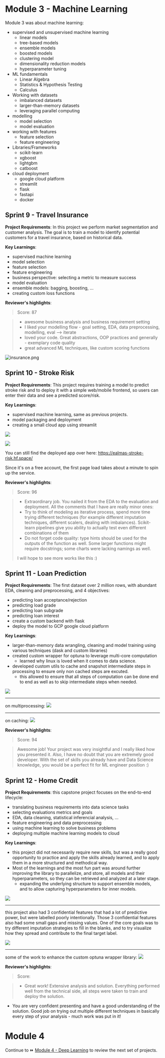 # Module 3 - Machine Learning

Module 3 was about machine learning:
- supervised and unsupervised machine learning
	- linear models
	- tree-based models
	- ensemble models
	- boosted models
	- clustering model
	- dimensionality reduction models
	- hyperparameter tuning
- ML fundamentals
	- Linear Algebra
	- Statistics & Hypothesis Testing
	- Calculus
- Working with datasets
	- imbalanced datasets
	- larger-than-memory datasets
	- leveraging parallel computing
- modelling
	- model selection
	- model evaluation
- working with features
	- feature selection
	- feature engineering
- Libraries/Frameworks
    - scikit-learn
    - xgboost
    - lightgbm
    - catboost
- cloud deployment
	- google cloud platform
	- streamlit
	- flask
	- fastapi
	- docker


## Sprint 9 - Travel Insurance

**Project Requirements**: In this project we perform market segmentation and customer analysis. The goal is to train a model to identify potential customers for a travel insurance, based on historical data.

**Key Learnings**:
- supervised machine learning
- model selection
- feature selection
- feature engineering
- business perspective: selecting a metric to measure success
- model evaluation
- ensemble models: bagging, boosting, ...
- creating custom loss functions


**Reviewer's highlights**:

> Score: 87

> - awesome business analysis and business requirement setting
> - I liked your modelling flow - goal setting, EDA, data preprocessing, modelling, eval --> iterate
> - loved your code. Great abstractions, OOP practices and generally - exemplary code quality
> - great advanced ML techniques, like custom scoring functions

![insurance.png](img/insurance.png)




## Sprint 10 - Stroke Risk

**Project Requirements**: This project requires training a model to predict stroke risk and to deploy it with a simple web/mobile frontend, so users can enter their data and see a predicted score/risk.

**Key Learnings**:
- supervised machine learning, same as previous projects.
- model packaging and deployment
- creating a small cloud app using streamlit

![](img/stroke1.png)

![](img/stroke2.png)

You can still find the deployed app over here: https://ealmas-stroke-risk.hf.space/

Since it's on a free account, the first page load takes about a minute to spin up the service.


**Reviewer's highlights**:

> Score: 96

> - Extraordinary job. You nailed it from the EDA to the evaluation and deployment. All the comments that I have are really minor ones:
> - Try to think of modeling as iterative process, spend more time trying different techniques (for example different imputation techniques, different scalers, dealing with imbalances). Scikit-learn pipelines give you ability to actually test even different combinations of them
> - Do not forget code quality: type hints should be used for the outputs of the function as well. Some larger functions might require docstrings; some charts were lacking namings as well.
> 
> I will hope to see more works like this :)




## Sprint 11 - Loan Prediction

**Project Requirements**: The first dataset over 2 million rows, with abundant EDA, cleaning and preprocessing, and 4 objectives:
- predicting loan acceptance/rejection
- predicting load grade
- predicting loan subgrade
- predicting loan interest
- create a custom backend with flask 
- deploy the model to GCP google cloud platform

**Key Learnings**:
- larger-than-memory data wrangling, cleaning and model training using various techniques (dask and custom libraries)
- created custom wrapper for optuna to leverage multi-core computation
    - learned why linux is loved when it comes to data science.
- developed custom utils to cache and snapshot intermediate steps in processing to ensure only non cached steps are excuted.
    - this allowed to ensure that all steps of computation can be done end to end as well as to skip intermediate steps when needed.

![](img/optuna-multiprocessing2.png)
___

on multiprocessing:
![](img/optuna-multiprocessing.png)
___

on caching:
![](img/caching_utils.png)


**Reviewer's highlights**:

> Score: 94

> Awesome job! Your project was very insightful and I really liked how you presented it. Also, I have no doubt that you are extremely good developer. With the set of skills you already have and Data Science knowledge, you would be a perfect fit for ML engineer position :) 



## Sprint 12 - Home Credit

**Project Requirements**: this capstone project focuses on the end-to-end lifecycle:
- translating business requirements into data science tasks
- selecting evaluations metrics and goals
- EDA, data cleaning, statistical inferencial analysis, ...
- feature engineering and data preprocessing
- using machine learning to solve business problems
- deploying multiple machine learning models to cloud


**Key Learnings**:
- this project did not necessarily require new skills, but was a really good opportunity to practice and apply the skills already learned, and to apply them in a more structured and methodical way.
- Most of the learnings and the most fun part was around further improving the library to parallelize, and store, all models and their hyperparameters, so they can be retrieved and analyzed at a later stage.
    - expanding the underlying structure to support ensemble models, and to allow capturing hyperparameters for inner models.

![](img/credit_score1.png)
___

this project also had 3 confidential features that had a lot of predictive power, but were labelled poorly intentionally. Those 3 confidential features also had some small gaps and missing values. One of the core goals was to try different imputation strategies to fill in the blanks, and to try visualize how they spread and contribute to the final target label.

![](img/credit_score2.gif)
___

some of the work to enhance the custom optuna wrapper library:
![](img/optuna_3.png)



**Reviewer's highlights**:

> Score: 

> - Great work! Extensive analysis and solution. Everything performed well from the technical side, all steps were taken to train and deploy the solution.
- You are very confident presenting and have a good understanding of the solution. Good job on trying out multiple different techniques in basically every step of your analysis - much work was put in it!



# Module 4

Continue to ⏩ [Module 4 - Deep Learning](module4.md) to review the next set of projects.

